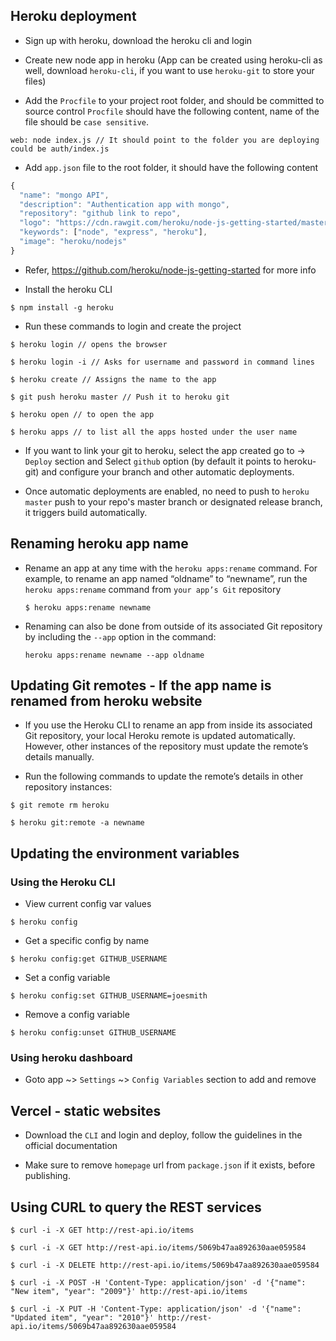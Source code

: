 ## Heroku deployment

- Sign up with heroku, download the heroku cli and login

- Create new node app in heroku (App can be created using heroku-cli as well,
download `heroku-cli`, if you want to use `heroku-git` to store your files)

- Add the `Procfile` to your project root folder, and should be committed to source control
  `Procfile` should have the following content, name of the file should be `case sensitive`.
```
web: node index.js // It should point to the folder you are deploying could be auth/index.js
```

- Add `app.json` file to the root folder, it should have the following content
```javascript
{
  "name": "mongo API",
  "description": "Authentication app with mongo",
  "repository": "github link to repo",
  "logo": "https://cdn.rawgit.com/heroku/node-js-getting-started/master/public/node.svg",
  "keywords": ["node", "express", "heroku"],
  "image": "heroku/nodejs"
}
```

- Refer, https://github.com/heroku/node-js-getting-started for more info

- Install the heroku CLI
```
$ npm install -g heroku
```

- Run these commands to login and create the project

```
$ heroku login // opens the browser

$ heroku login -i // Asks for username and password in command lines

$ heroku create // Assigns the name to the app

$ git push heroku master // Push it to heroku git

$ heroku open // to open the app

$ heroku apps // to list all the apps hosted under the user name
```

- If you want to link your git to heroku, select the app created go to ->
  `Deploy` section and Select `github` option (by default it points to heroku-git)
  and configure your branch and other automatic deployments.

- Once automatic deployments are enabled, no need to push to `heroku master`
  push to your repo's master branch or designated release branch, it triggers
  build automatically.


## Renaming heroku app name

- Rename an app at any time with the `heroku apps:rename` command.
  For example, to rename an app named “oldname” to “newname”, run the `heroku apps:rename`
  command from `your app’s Git` repository
  ```
  $ heroku apps:rename newname
  ```

- Renaming can also be done from outside of its associated Git repository
  by including the `--app` option in the command:
  ```
  heroku apps:rename newname --app oldname
  ```

##  Updating Git remotes - If the app name is renamed from heroku website

- If you use the Heroku CLI to rename an app from inside its associated Git repository, your local Heroku remote is updated automatically.
However, other instances of the repository must update the remote’s details manually.

- Run the following commands to update the remote’s details in other repository instances:
```
$ git remote rm heroku

$ heroku git:remote -a newname
```

## Updating the environment variables

### Using the Heroku CLI

- View current config var values
```
$ heroku config
```

- Get a specific config by name
```
$ heroku config:get GITHUB_USERNAME
```

- Set a config variable
```
$ heroku config:set GITHUB_USERNAME=joesmith
```

- Remove a config variable
```
$ heroku config:unset GITHUB_USERNAME
```

### Using heroku dashboard

- Goto app ~> `Settings` ~> `Config Variables` section to add and remove

## Vercel - static websites

- Download the `CLI` and login and deploy, follow the guidelines in the official documentation

- Make sure to remove `homepage` url from `package.json` if it exists, before publishing.


## Using CURL to query the REST services

```
$ curl -i -X GET http://rest-api.io/items

$ curl -i -X GET http://rest-api.io/items/5069b47aa892630aae059584

$ curl -i -X DELETE http://rest-api.io/items/5069b47aa892630aae059584

$ curl -i -X POST -H 'Content-Type: application/json' -d '{"name": "New item", "year": "2009"}' http://rest-api.io/items

$ curl -i -X PUT -H 'Content-Type: application/json' -d '{"name": "Updated item", "year": "2010"}' http://rest-api.io/items/5069b47aa892630aae059584
```
